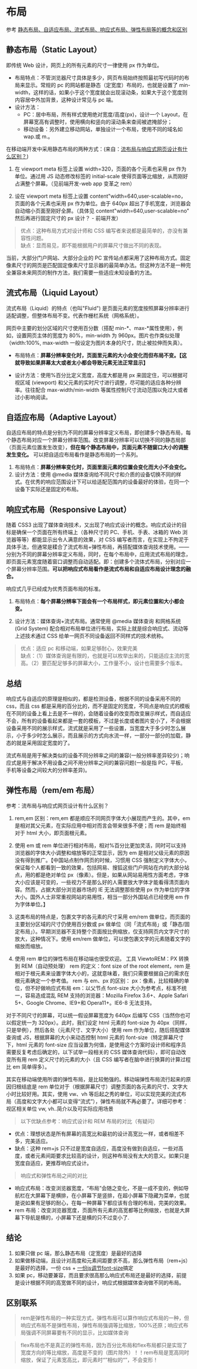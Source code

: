 # 布局 
参考 [静态布局、自适应布局、流式布局、响应式布局、弹性布局等的概念和区别](https://www.cnblogs.com/yanayana/p/7066948.html)

## 静态布局（Static Layout）

即传统 Web 设计，网页上的所有元素的尺寸一律使用 px 作为单位。

- 布局特点：不管浏览器尺寸具体是多少，网页布局始终按照最初写代码时的布局来显示。常规的 pc 的网站都是静态（定宽度）布局的，也就是设置了 min-width，这样的话，如果小于这个宽度就会出现滚动条，如果大于这个宽度则内容居中外加背景，这种设计常见与 pc 端。
- 设计方法：
  - PC：居中布局，所有样式使用绝对宽度/高度(px)，设计一个 Layout，在屏幕宽高有调整时，使用横向和竖向的滚动条来查阅被遮掩部分；
  - 移动设备：另外建立移动网站，单独设计一个布局，使用不同的域名如 wap.或 m.。

在移动端开发中采用静态布局的两种方式：(来自：[流布局与响应式网页设计有什么区别？](https://www.zhihu.com/question/21679928))

1. 在 viewport meta 标签上设置 width=320，页面的各个元素也采用 px 作为单位。通过用 JS 动态修改标签的 initial-scale 使得页面等比缩放，从而刚好占满整个屏幕。（见前端开发-web app 变革之 rem）

2. 设在 viewport meta 标签上设置 content"width=640,user-scalable=no，页面的各个元素也采用 px 作为单位。由于 640px 超出了手机宽度，浏览器会自动缩小页面至刚好全屏。（具体见 content"width=640,user-scalable=no" 然后再进行固定尺寸的 px 设计？ - 前端开发）

> 优点：这种布局方式对设计师和 CSS 编写者来说都是最简单的，亦没有兼容性问题。  
> 缺点：显而易见，即不能根据用户的屏幕尺寸做出不同的表现。

当前，大部分门户网站、大部分企业的 PC 宣传站点都采用了这种布局方式。固定像素尺寸的网页是匹配固定像素尺寸显示器的最简单办法。但这种方法不是一种完全兼容未来网页的制作方法，我们需要一些适应未知设备的方法。

## 流式布局（Liquid Layout）

流式布局（Liquid）的特点（也叫"Fluid") 是页面元素的宽度按照屏幕分辨率进行适配调整，但整体布局不变。代表作栅栏系统（网格系统）。

网页中主要的划分区域的尺寸使用百分数（搭配 min-*、max-*属性使用），例如，设置网页主体的宽度为 80%，min-width 为 960px。图片也作类似处理（width:100%, max-width 一般设定为图片本身的尺寸，防止被拉伸而失真）。

- 布局特点：**屏幕分辨率变化时，页面里元素的大小会变化而但布局不变。【这就导致如果屏幕太大或者太小都会导致元素无法正常显示】**

- 设计方法：使用%百分比定义宽度，高度大都是用 px 来固定住，可以根据可视区域 (viewport) 和父元素的实时尺寸进行调整，尽可能的适应各种分辨率。往往配合 max-width/min-width 等属性控制尺寸流动范围以免过大或者过小影响阅读。

## 自适应布局（Adaptive Layout）

自适应布局的特点是分别为不同的屏幕分辨率定义布局，即创建多个静态布局，每个静态布局对应一个屏幕分辨率范围。改变屏幕分辨率可以切换不同的静态局部（页面元素位置发生改变），**但在每个静态布局中，页面元素不随窗口大小的调整发生变化。** 可以把自适应布局看作是静态布局的一个系列。

1. 布局特点：**屏幕分辨率变化时，页面里面元素的位置会变化而大小不会变化。**
2. 设计方法：使用 @media 媒体查询给不同尺寸和介质的设备切换不同的样式。在优秀的响应范围设计下可以给适配范围内的设备最好的体验，在同一个设备下实际还是固定的布局。

## 响应式布局（Responsive Layout）

随着 CSS3 出现了媒体查询技术，又出现了响应式设计的概念。响应式设计的目标是确保一个页面在所有终端上（各种尺寸的 PC、手机、手表、冰箱的 Web 浏览器等等）都能显示出令人满意的效果，对 CSS 编写者而言，在实现上不拘泥于具体手法，但通常是糅合了流式布局+弹性布局，再搭配媒体查询技术使用。——分别为不同的屏幕分辨率定义布局，同时，在每个布局中，应用流式布局的理念，即页面元素宽度随着窗口调整而自动适配。即：创建多个流体式布局，分别对应一个屏幕分辨率范围。**可以把响应式布局看作是流式布局和自适应布局设计理念的融合。**

响应式几乎已经成为优秀页面布局的标准。

1. 布局特点：**每个屏幕分辨率下面会有一个布局样式，即元素位置和大小都会变。**

2. 设计方法：媒体查询+流式布局。通常使用 @media 媒体查询 和网格系统 (Grid System) 配合相对布局单位进行布局，实际上就是综合响应式、流动等上述技术通过 CSS 给单一网页不同设备返回不同样式的技术统称。

> 优点：适应 pc 和移动端，如果足够耐心，效果完美  
> 缺点：（1）媒体查询是有限的，也就是可以枚举出来的，只能适应主流的宽高。（2）要匹配足够多的屏幕大小，工作量不小，设计也需要多个版本。

## 总结

响应式与自适应的原理是相似的，都是检测设备，根据不同的设备采用不同的 css，而且 css 都是采用的百分比的，而不是固定的宽度，不同点是响应式的模板在不同的设备上看上去是不一样的，会随着设备的改变而改变展示样式，而自适应不会，所有的设备看起来都是一套的模板，不过是长度或者图片变小了，不会根据设备采用不同的展示样式，流式就是采用了一些设置，当宽度大于多少时怎么展示，小于多少时怎么展示，而且展示的方式向水流一样，一部分一部分的加载，静态的就是采用固定宽度的了。

流式布局是用于解决类似的设备不同分辨率之间的兼容(一般分辨率差异较少)；响应式是用于解决不用设备之间不用分辨率之间的兼容问题(一般是指 PC，平板，手机等设备之间较大的分辨率差异)。

## 弹性布局（rem/em 布局）

参考：流布局与响应式网页设计有什么区别？

1. rem,em 区别：rem,em 都是顺应不同网页字体大小展现而产生的。其中，em 是相对其父元素，在实际应用中相对而言会带来很多不便；而 rem 是始终相对于 html 大小，即页面根元素。

2. 使用 em 或 rem 单位进行相对布局，相对%百分比更加灵活，同时可以支持浏览器的字体大小调整和缩放等的正常显示，因为 em 是相对父级元素的原因没有得到推广。【中国站点制作网页的时候，习惯用 CSS 强制定义字体大小，保证每个人都看到一致的效果，包括网易、搜狐这些门户网站在内的大部分站点，用的都是绝对单位 px（像素）。但是，如果从网站易用性方面考虑，字体大小应该是可变的，一些视力不是那么好的人需要放大字体才能看得清页面内容。然而，占据大部分浏览器市场的 IE 无法调整那些使用 px 作为单位的字体大小。国外人士非常重视网站的易用性，相当一部分外国站点已经使用 em 作为字体单位。】
3. 这类布局的特点是，包裹文字的各元素的尺寸采用 em/rem 做单位，而页面的主要划分区域的尺寸仍使用百分数或 px 做单位（同「流式布局」或「静态/固定布局」）。早期浏览器不支持整个页面按比例缩放，仅支持网页内文字尺寸的放大，这种情况下。使用 em/rem 做单位，可以使包裹文字的元素随着文字的缩放而缩放。

4. 使用 rem 单位的弹性布局在移动端也很受欢迎。
   工具 ViewtoREM：PX 转换到 REM（自动预处理）
   rem 的定义：font size of the root element，rem 是相对于根元素<html>来设置字体大小的，这就意味着，我们只需要根据自己的需求在根元素确定一个参考值。
   rem 与 em、px 的区别：
   px：像素，比较精确的单位，但不好做响应式布局
   em：以父节点 font-size 大小为参考点，标准不统一，容易造成混乱
   REM 支持的浏览器：Mozilla Firefox 3.6+、Apple Safari 5+、Google Chrome、IE9+和 Opera11+。IE6-8 无法支持。

对于不同尺寸的屏幕，可以统一假设屏幕宽度为 640px 后编写 CSS（当然你也可以假定统一为 320px）。此时，我们设定 html 元素的 font-size 为 40px（同样，只是举例），然后各处（元素尺寸、文字大小）使用 rem 作为单位，随后搭配媒体查询或 JS，根据屏幕的大小来动态控制 html 元素的 font-size（特定屏幕尺寸下，html 元素的 font-size 应当设置为何值，是使用这个方案时设计师和程序员需要反复考虑后确定的，以下试举一段相关的 CSS 媒体查询代码），即可自动改变所有用 rem 定义尺寸的元素的大小（且 CSS 编写者在脑中进行换算的计算过程比 em 简单得多）。

 其实在移动端使用所谓的弹性布局，是比较勉强的。移动端弹性布局流行起来的原因归根结底是 rem 单位对于（根据屏幕尺寸）调整页面的各元素的尺寸、文字大小时比较好用。其实，使用 vw、vh 等后起之秀的单位，可以实现完美的流式布局（高度和文字大小都可以变得“流式”），弹性布局就不再必要了。详细可参考：视区相关单位 vw, vh..简介以及可实际应用场景

>以下优缺点参考：响应式设计和 REM 布局的对比（有疑问）

- 优点：理想状态是所有屏幕的高宽比和最初的设计高宽比一样，或者相差不多，完美适应。  
- 缺点：这种 rem+js 只不过是宽度自适应，高度没有做到自适应，一些对高度，或者元素间距要求比较高的设计，则这种布局没有太大的意义。如果只是宽度自适应，更推荐响应式设计。

>响应式和弹性布局之间的对比

- 响应式布局：改变浏览器宽度，“布局”会随之变化，不是一成不变的，例如导航栏在大屏幕下是横排，在小屏幕下是竖排，在超小屏幕下隐藏为菜单，也就是说如果有足够的耐心，在每一种屏幕下都应该有合理的布局，完美的效果。
- rem 布局：改变浏览器宽度，页面所有元素的高宽都等比例缩放，也就是大屏幕下导航是横的，小屏幕下还是横的只不过变小了.

## 结论

1. 如果只做 pc 端，那么静态布局（定宽度）是最好的选择
2. 如果做移动端，且设计对高度和元素间距要求不高，那么弹性布局（rem+js）是最好的选择，一份 css + [一份js调节font-size](https://github.com/amfe/lib-flexible/blob/2.0/index.js)搞定
3. 如果 pc，移动要兼容，而且要求很高那么响应式布局还是最好的选择，前提是设计根据不同的高宽做不同的设计，响应式根据媒体查询做不同的布局。

## 区别联系

> rem是弹性布局的一种实现方式，弹性布局可以算作响应式布局的一种，但响应式布局不是弹性布局，弹性布局强调等比缩放，100%还原；响应式布局强调不同屏幕要有不同的显示，比如媒体查询

> flex布局也不是真正的弹性布局，因为百分比布局和flex布局都只是实现了宽度方向的等比缩放，高度是不变的（图片除外）！！rem布局是宽高同时缩放，保证了元素宽高比，即元素时“”相似的“”，不会变形！
